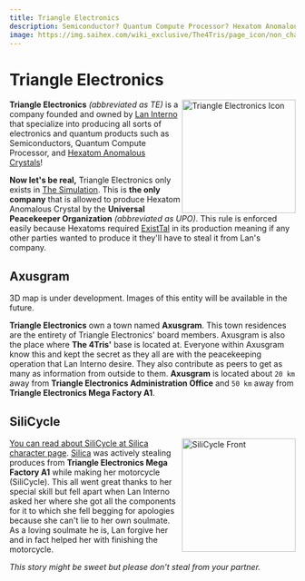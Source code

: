 ```yaml
---
title: Triangle Electronics
description: Semiconductor? Quantum Compute Processor? Hexatom Anomalous Crystals? You name it! Triangle Electronics is a company owned by Lan Interno that specialize into producing all sorts of electronics and quantum products!
image: https://img.saihex.com/wiki_exclusive/The4Tris/page_icon/non_char_entity/triangle_electronics/triangle_electronics.svg
---
```

# Triangle Electronics
<img alt="Triangle Electronics Icon" align="right" width="200" src="https://img.saihex.com/wiki_exclusive/The4Tris/page_icon/non_char_entity/triangle_electronics/triangle_electronics.svg">

**Triangle Electronics** *(abbreviated as TE)* is a company founded and owned by [Lan Interno](../Characters/Lan_Interno) that specialize into producing all sorts of electronics and quantum products such as Semiconductors, Quantum Compute Processor, and [Hexatom Anomalous Crystals](../logic/Hexatom)!

**Now let's be real,** Triangle Electronics only exists in [The Simulation](../Dimensions/the_simulation). This is **the only company** that is allowed to produce Hexatom Anomalous Crystal by the **Universal Peacekeeper Organization** *(abbreviated as UPO)*. This rule is enforced easily because Hexatoms required [ExistTal](../logic/Hexatom#saihexatom-family) in its production meaning if any other parties wanted to produce it they'll have to steal it from Lan's company.

## Axusgram
<p class="warning_box">3D map is under development. Images of this entity will be available in the future.</p>

**Triangle Electronics** own a town named **Axusgram**. This town residences are the entirety of Triangle Electronics' board members. Axusgram is also the place where **The 4Tris'** base is located at. Everyone within Axusgram know this and kept the secret as they all are with the peacekeeping operation that Lan Interno desire. They also contribute as peers to get as many as information from outside to them. **Axusgram** is located about `20 km` away from **Triangle Electronics Administration Office** and `50 km` away from **Triangle Electronics Mega Factory A1**.

## SiliCycle
<img alt="SiliCycle Front" align="right" width="200" src="https://img.saihex.com/webp?src=wiki_exclusive/The4Tris/page_icon/characters/silica/SiliCycle_Front.png">

[You can read about SiliCycle at Silica character page](../Characters/Silica#silicycle).
[Silica](../Characters/Silica) was actively stealing produces from **Triangle Electronics Mega Factory A1** while making her motorcycle (SiliCycle). This all went great thanks to her special skill but fell apart when Lan Interno asked her where she got all the components for it to which she fell begging for apologies because she can't lie to her own soulmate. As a loving soulmate he is, Lan forgive her and in fact helped her with finishing the motorcycle.

*This story might be sweet but please don't steal from your partner.*